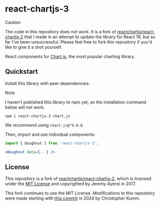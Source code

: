 # react-chartjs-3

> [!CAUTION]
> The code in this repository does not work. It is a fork of [reactchartjs/react-chartjs-2](https://github.com/reactchartjs/react-chartjs-2) that I made in an attempt to update the library for React 19, but so far I've been unsuccessful. Please feel free to fork this repository if you'd like to give it a shot yourself.

React components for <a href="https://www.chartjs.org">Chart.js</a>, the most popular charting library.

## Quickstart

Install this library with peer dependencies:

> [!NOTE]
> I haven't published this library to npm yet, so the installation command below will not work.

```
npm i react-chartjs-3 chart.js
```

We recommend using `chart.js@^4.0.0`.

Then, import and use individual components:

```jsx
import { Doughnut } from 'react-chartjs-3';

<Doughnut data={...} />
```

## License

This repository is a fork of [reactchartjs/react-chartjs-2](https://github.com/reactchartjs/react-chartjs-2), which is licensed under the [MIT License](LICENSE) and copyrighted by Jeremy Ayerst in 2017.

This fork continues to use the MIT License. Modifications to this repository were made starting with [this commit](https://github.com/ChrisCrossCrash/react-chartjs-2/commit/a136a537dc026ae9238e0d24fd1d649501651443) in 2024 by Christopher Kumm.
